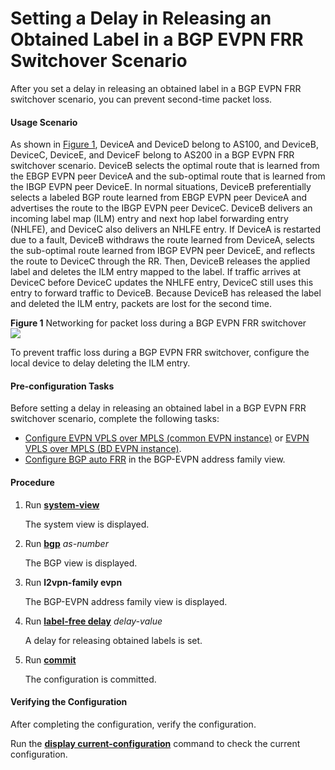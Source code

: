 Setting a Delay in Releasing an Obtained Label in a BGP EVPN FRR Switchover Scenario
====================================================================================

After you set a delay in releasing an obtained label in a BGP EVPN FRR switchover scenario, you can prevent second-time packet loss.

#### Usage Scenario

As shown in [Figure 1](#EN-US_TASK_0183675446__fig1499024145414), DeviceA and DeviceD belong to AS100, and DeviceB, DeviceC, DeviceE, and DeviceF belong to AS200 in a BGP EVPN FRR switchover scenario. DeviceB selects the optimal route that is learned from the EBGP EVPN peer DeviceA and the sub-optimal route that is learned from the IBGP EVPN peer DeviceE. In normal situations, DeviceB preferentially selects a labeled BGP route learned from EBGP EVPN peer DeviceA and advertises the route to the IBGP EVPN peer DeviceC. DeviceB delivers an incoming label map (ILM) entry and next hop label forwarding entry (NHLFE), and DeviceC also delivers an NHLFE entry. If DeviceA is restarted due to a fault, DeviceB withdraws the route learned from DeviceA, selects the sub-optimal route learned from IBGP EVPN peer DeviceE, and reflects the route to DeviceC through the RR. Then, DeviceB releases the applied label and deletes the ILM entry mapped to the label. If traffic arrives at DeviceC before DeviceC updates the NHLFE entry, DeviceC still uses this entry to forward traffic to DeviceB. Because DeviceB has released the label and deleted the ILM entry, packets are lost for the second time.

**Figure 1** Networking for packet loss during a BGP EVPN FRR switchover  
![](figure/en-us_image_0000001184881798.png)  

To prevent traffic loss during a BGP EVPN FRR switchover, configure the local device to delay deleting the ILM entry.


#### Pre-configuration Tasks

Before setting a delay in releasing an obtained label in a BGP EVPN FRR switchover scenario, complete the following tasks:

* [Configure EVPN VPLS over MPLS (common EVPN instance)](dc_vrp_evpn_cfg_0003.html) or [EVPN VPLS over MPLS (BD EVPN instance)](dc_vrp_evpn_cfg_0065.html).
* [Configure BGP auto FRR](dc_vrp_bgp_cfg_4057.html) in the BGP-EVPN address family view.

#### Procedure

1. Run [**system-view**](cmdqueryname=system-view)
   
   
   
   The system view is displayed.
2. Run [**bgp**](cmdqueryname=bgp) *as-number*
   
   
   
   The BGP view is displayed.
3. Run **l2vpn-family evpn**
   
   
   
   The BGP-EVPN address family view is displayed.
4. Run [**label-free delay**](cmdqueryname=label-free+delay) *delay-value*
   
   
   
   A delay for releasing obtained labels is set.
5. Run [**commit**](cmdqueryname=commit)
   
   
   
   The configuration is committed.

#### Verifying the Configuration

After completing the configuration, verify the configuration.

Run the [**display current-configuration**](cmdqueryname=display+current-configuration) command to check the current configuration.